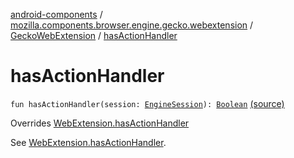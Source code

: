 [android-components](../../index.md) / [mozilla.components.browser.engine.gecko.webextension](../index.md) / [GeckoWebExtension](index.md) / [hasActionHandler](./has-action-handler.md)

# hasActionHandler

`fun hasActionHandler(session: `[`EngineSession`](../../mozilla.components.concept.engine/-engine-session/index.md)`): `[`Boolean`](https://kotlinlang.org/api/latest/jvm/stdlib/kotlin/-boolean/index.html) [(source)](https://github.com/mozilla-mobile/android-components/blob/master/components/browser/engine-gecko-beta/src/main/java/mozilla/components/browser/engine/gecko/webextension/GeckoWebExtension.kt#L218)

Overrides [WebExtension.hasActionHandler](../../mozilla.components.concept.engine.webextension/-web-extension/has-action-handler.md)

See [WebExtension.hasActionHandler](../../mozilla.components.concept.engine.webextension/-web-extension/has-action-handler.md).

